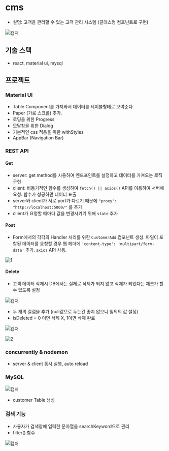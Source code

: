 # cms

- 설명: 고객을 관리할 수 있는 고객 관리 시스템 (클래스형 컴포넌트로 구현)

![캡처](https://user-images.githubusercontent.com/55525868/100127212-3d2fad80-2ec2-11eb-9d1b-52a9dd5ab65d.PNG)

## 기술 스택

- react, material ui, mysql

## 프로젝트

### Material UI

- Table Component를 가져와서 데이터를 테이블형태로 보여준다.
- Paper (가로 스크롤) 추가.
- 로딩을 위한 Progress
- 모달창을 위한 Dialog
- 기본적인 css 적용을 위한 withStyles
- AppBar (Navigation Bar)

### REST API

#### Get

- server: get method를 사용하여 엔드포인트를 설정하고 데이터를 가져오는 로직 구현
- client: 비동기적인 함수를 생성하여 `fetch() || axios()` API를 이용하여 서버에 요청. 함수가 성공하면 데이터 표출
- server와 client가 서로 port가 다르기 때문에 `"proxy": "http://localhost:5000/"` 를 추가
- client가 요청할 때마다 값을 변경시키기 위해 `state` 추가

#### Post

- Form에서의 각각의 Handler 처리를 위한 `CustomerAdd` 컴포넌트 생성. 파일이 포함된 데이터를 요청할 경우 웹 헤더에 `'content-type': 'multipart/form-data'` 추가. `axios` API 사용.

![1](https://user-images.githubusercontent.com/55525868/100122434-b62c0680-2ebc-11eb-9379-3055c805fd0f.PNG)

#### Delete

- 고객 데이터 삭제시 DB에서는 실제로 삭제가 되지 않고 삭제가 되었다는 체크가 할 수 있도록 설정

![캡처](https://user-images.githubusercontent.com/55525868/100115670-22573c00-2eb6-11eb-8295-fe7b44672a7e.PNG)

- 두 개의 컬럼을 추가 (null값으로 두는건 좋지 않으니 임의의 값 설정)
- isDeleted = 0 이면 삭제 X, 1이면 삭제 완료

![캡처](https://user-images.githubusercontent.com/55525868/100117350-0ce31180-2eb8-11eb-872e-54b6457ad6d1.PNG)

![2](https://user-images.githubusercontent.com/55525868/100122441-b926f700-2ebc-11eb-8033-5b66ba65e470.PNG)

### concurrently & nodemon 

- server & client 동시 실행, auto reload

### MySQL

![캡처](https://user-images.githubusercontent.com/55525868/100104149-292b8200-2ea9-11eb-92e7-3db5193c5f91.PNG)

- customer Table 생성

### 검색 기능

- 사용자가 검색창에 입력한 문자열을 searchKeyword으로 관리
- filter() 함수 

![캡처](https://user-images.githubusercontent.com/55525868/100126650-921ef400-2ec1-11eb-9be4-84ce874433a9.PNG)
